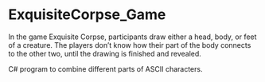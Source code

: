 # ExquisiteCorpse_Game
In the game Exquisite Corpse, participants draw either a head, body, or feet of a creature. The players don’t know how their part of the body connects to the other two, until the drawing is finished and revealed.

C# program to combine different parts of ASCII characters.
